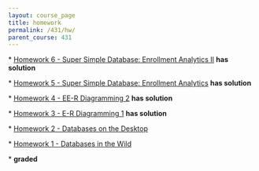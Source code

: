 ```yaml
---
layout: course_page
title: homework
permalink: /431/hw/
parent_course: 431
---
```


\* [Homework 6 - Super Simple Database: Enrollment Analytics II](/431/hw6) **has solution**

\* [Homework 5 - Super Simple Database: Enrollment Analytics](/431/hw5) **has solution**

\* [Homework 4 - EE-R Diagramming 2](/431/hw4) **has solution**

\* [Homework 3 - E-R Diagramming 1](/431/hw3) **has solution**

\* [Homework 2 - Databases on the Desktop](/431/hw2)

\* [Homework 1 - Databases in the Wild](/431/hw1)

\* **graded**